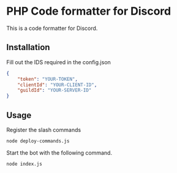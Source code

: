 # PHP Code formatter for Discord

This is a code formatter for Discord.

## Installation

Fill out the IDS required in the config.json
```json
{
    "token": "YOUR-TOKEN",
    "clientId": "YOUR-CLIENT-ID",
    "guildId": "YOUR-SERVER-ID"
}
```



## Usage
Register the slash commands
```bash
node deploy-commands.js
```

Start the bot with the following command.
```bash
node index.js
```

